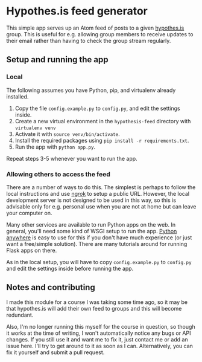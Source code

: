 
# Hypothes.is feed generator

This simple app serves up an Atom feed of posts to a given
[hypothes.is](https://hypothes.is) group.  This is useful for e.g. allowing
group members to receive updates to their email rather than having to check
the group stream regularly.


## Setup and running the app

### Local

The following assumes you have Python, pip, and virtualenv already installed.

  1. Copy the file `config.example.py` to `config.py`, and edit the settings inside.
  2. Create a new virtual environment in the `hypothesis-feed` directory with `virtualenv venv`
  3. Activate it with `source venv/bin/activate`.
  4. Install the required packages using `pip install -r requirements.txt`.
  5. Run the app with `python app.py`.
  
Repeat steps 3-5 whenever you want to run the app.

### Allowing others to access the feed

There are a number of ways to do this.  The simplest is perhaps to follow the
local instructions and use [ngrok](https://ngrok.com/) to setup a public URL.
However, the local development server is not designed to be used in this way,
so this is advisable only for e.g. personal use when you are not at home but
can leave your computer on.

Many other services are available to run Python apps on the web.  In general,
you'll need some kind of WSGI setup to run the app.
[Python anywhere](https://www.pythonanywhere.com/) is easy to use for this if
you don't have much experience (or just want a free/simple solution).  There are
many tutorials around for running Flask apps on there.

As in the local setup, you will have to copy `config.example.py` to `config.py` and edit the
settings inside before running the app.


## Notes and contributing

I made this module for a course I was taking some time ago, so it may be that
hypothes.is will add their own feed to groups and this will become redundant.

Also, I'm no longer running this myself for the course in question, so though it
works at the time of writing, I won't automatically notice any bugs or API
changes.  If you still use it and want me to fix it, just contact me or add an
issue here.  I'll try to get around to it as soon as I can.  Alternatively, you
can fix it yourself and submit a pull request.
